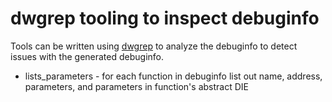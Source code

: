 # dwgrep tooling to inspect debuginfo

Tools can be written using [dwgrep](http://pmachata.github.io/dwgrep/)
to analyze the debuginfo to detect issues with the generated
debuginfo.

- lists_parameters - for each function in debuginfo list out name, address, parameters, and parameters in function's abstract DIE
